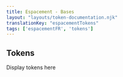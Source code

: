 ```yaml
---
title: Espacement - Bases
layout: "layouts/token-documentation.njk"
translationKey: "espacementTokens"
tags: ['espacementFR', 'tokens']
---
```


## Tokens

Display tokens here
